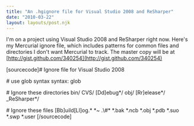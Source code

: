 ```yaml
---
title: "An .hgignore file for Visual Studio 2008 and ReSharper"
date: "2010-03-22"
layout: layouts/post.njk
---
```


I'm on a project using Visual Studio 2008 and ReSharper right now. Here's my
Mercurial ignore file, which includes patterns for common files and directories
I don't want Mercurial to track. The master copy will be at
[http://gist.github.com/340254](http://gist.github.com/340254)

\[sourcecode\]# Ignore file for Visual Studio 2008

\# use glob syntax syntax: glob</code>

\# Ignore these directories bin/ CVS/ \[Dd\]ebug\*/ obj/ \[Rr\]elease\*/
\_ReSharper\*/

\# Ignore these files \[Bb\]uild\[Ll\]og.\* \*~ .\\#\* \*.bak \*.ncb \*.obj
\*.pdb \*.suo \*.swp \*.user \[/sourcecode\]
